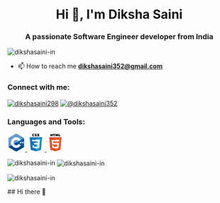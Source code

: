 <h1 align="center">Hi 👋, I'm Diksha Saini</h1>
<h3 align="center">A passionate Software Engineer developer from India</h3>
<p align="left"> <img src="https://komarev.com/ghpvc/?username=dikshasaini-in&label=Profile%20views&color=0e75b6&style=flat" alt="dikshasaini-in" /> </p>

- 📫 How to reach me **dikshasaini352@gmail.com**

<h3 align="left">Connect with me:</h3>
<p align="left">
<a href="https://instagram.com/dikshasaini298" target="blank"><img align="center" src="https://raw.githubusercontent.com/rahuldkjain/github-profile-readme-generator/master/src/images/icons/Social/instagram.svg" alt="dikshasaini298" height="30" width="40" /></a>
<a href="https://www.hackerrank.com/@dikshasaini352" target="blank"><img align="center" src="https://raw.githubusercontent.com/rahuldkjain/github-profile-readme-generator/master/src/images/icons/Social/hackerrank.svg" alt="@dikshasaini352" height="30" width="40" /></a>
</p>

<h3 align="left">Languages and Tools:</h3>
<p align="left"> <a href="https://www.w3schools.com/cpp/" target="_blank" rel="noreferrer"> <img src="https://raw.githubusercontent.com/devicons/devicon/master/icons/cplusplus/cplusplus-original.svg" alt="cplusplus" width="40" height="40"/> </a> <a href="https://www.w3schools.com/css/" target="_blank" rel="noreferrer"> <img src="https://raw.githubusercontent.com/devicons/devicon/master/icons/css3/css3-original-wordmark.svg" alt="css3" width="40" height="40"/> </a> <a href="https://www.w3.org/html/" target="_blank" rel="noreferrer"> <img src="https://raw.githubusercontent.com/devicons/devicon/master/icons/html5/html5-original-wordmark.svg" alt="html5" width="40" height="40"/> </a> </p>

<p><img align="left" src="https://github-readme-stats.vercel.app/api/top-langs?username=dikshasaini-in&show_icons=true&locale=en&layout=compact" alt="dikshasaini-in" /></p>

<p>&nbsp;<img align="center" src="https://github-readme-stats.vercel.app/api?username=dikshasaini-in&show_icons=true&locale=en" alt="dikshasaini-in" /></p>

<p><img align="center" src="https://github-readme-streak-stats.herokuapp.com/?user=dikshasaini-in&" alt="dikshasaini-in" /></p>## Hi there 👋

<!--
**dikshasaini-in/dikshasaini-in** is a ✨ _special_ ✨ repository because its `README.md` (this file) appears on your GitHub profile.

Here are some ideas to get you started:

- 🔭 I’m currently working on ...
- 🌱 I’m currently learning ...
- 👯 I’m looking to collaborate on ...
- 🤔 I’m looking for help with ...
- 💬 Ask me about ...
- 📫 How to reach me: ...
- 😄 Pronouns: ...
- ⚡ Fun fact: ...
-->
